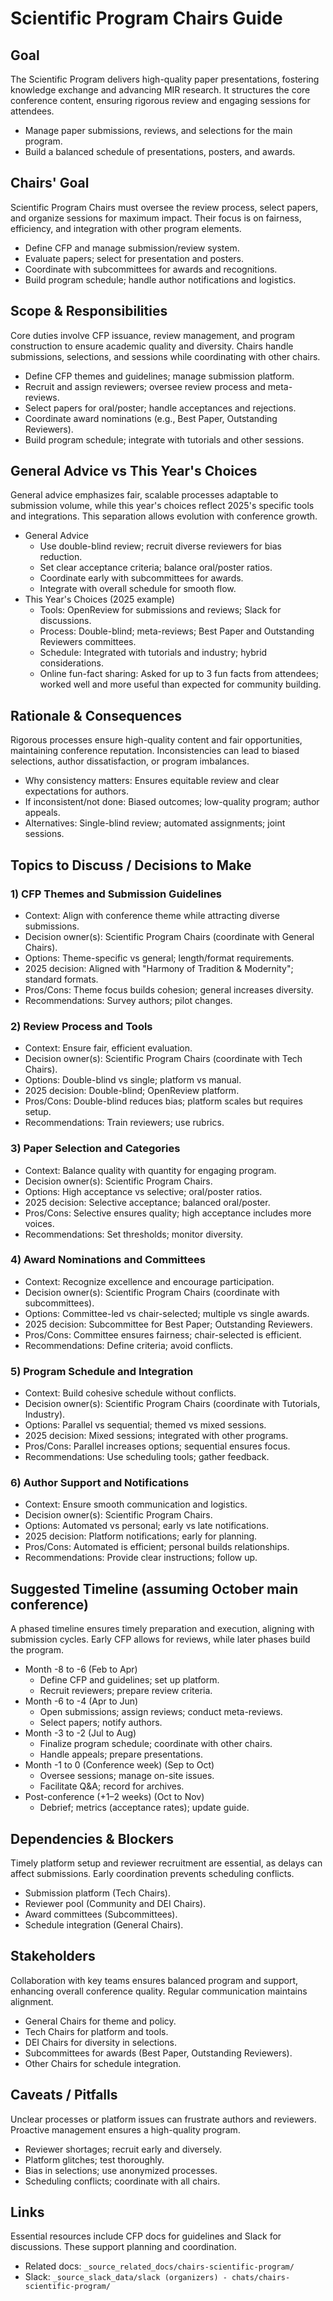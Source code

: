 # Scientific Program Chairs Guide

## Goal
The Scientific Program delivers high-quality paper presentations, fostering knowledge exchange and advancing MIR research. It structures the core conference content, ensuring rigorous review and engaging sessions for attendees.

- Manage paper submissions, reviews, and selections for the main program.
- Build a balanced schedule of presentations, posters, and awards.

## Chairs' Goal
Scientific Program Chairs must oversee the review process, select papers, and organize sessions for maximum impact. Their focus is on fairness, efficiency, and integration with other program elements.

- Define CFP and manage submission/review system.
- Evaluate papers; select for presentation and posters.
- Coordinate with subcommittees for awards and recognitions.
- Build program schedule; handle author notifications and logistics.

## Scope & Responsibilities
Core duties involve CFP issuance, review management, and program construction to ensure academic quality and diversity. Chairs handle submissions, selections, and sessions while coordinating with other chairs.

- Define CFP themes and guidelines; manage submission platform.
- Recruit and assign reviewers; oversee review process and meta-reviews.
- Select papers for oral/poster; handle acceptances and rejections.
- Coordinate award nominations (e.g., Best Paper, Outstanding Reviewers).
- Build program schedule; integrate with tutorials and other sessions.

## General Advice vs This Year's Choices
General advice emphasizes fair, scalable processes adaptable to submission volume, while this year's choices reflect 2025's specific tools and integrations. This separation allows evolution with conference growth.

- General Advice
  - Use double-blind review; recruit diverse reviewers for bias reduction.
  - Set clear acceptance criteria; balance oral/poster ratios.
  - Coordinate early with subcommittees for awards.
  - Integrate with overall schedule for smooth flow.
- This Year's Choices (2025 example)
  - Tools: OpenReview for submissions and reviews; Slack for discussions.
  - Process: Double-blind; meta-reviews; Best Paper and Outstanding Reviewers committees.
  - Schedule: Integrated with tutorials and industry; hybrid considerations.
  - Online fun-fact sharing: Asked for up to 3 fun facts from attendees; worked well and more useful than expected for community building.

## Rationale & Consequences
Rigorous processes ensure high-quality content and fair opportunities, maintaining conference reputation. Inconsistencies can lead to biased selections, author dissatisfaction, or program imbalances.

- Why consistency matters: Ensures equitable review and clear expectations for authors.
- If inconsistent/not done: Biased outcomes; low-quality program; author appeals.
- Alternatives: Single-blind review; automated assignments; joint sessions.

## Topics to Discuss / Decisions to Make

### 1) CFP Themes and Submission Guidelines
- Context: Align with conference theme while attracting diverse submissions.
- Decision owner(s): Scientific Program Chairs (coordinate with General Chairs).
- Options: Theme-specific vs general; length/format requirements.
- 2025 decision: Aligned with "Harmony of Tradition & Modernity"; standard formats.
- Pros/Cons: Theme focus builds cohesion; general increases diversity.
- Recommendations: Survey authors; pilot changes.

### 2) Review Process and Tools
- Context: Ensure fair, efficient evaluation.
- Decision owner(s): Scientific Program Chairs (coordinate with Tech Chairs).
- Options: Double-blind vs single; platform vs manual.
- 2025 decision: Double-blind; OpenReview platform.
- Pros/Cons: Double-blind reduces bias; platform scales but requires setup.
- Recommendations: Train reviewers; use rubrics.

### 3) Paper Selection and Categories
- Context: Balance quality with quantity for engaging program.
- Decision owner(s): Scientific Program Chairs.
- Options: High acceptance vs selective; oral/poster ratios.
- 2025 decision: Selective acceptance; balanced oral/poster.
- Pros/Cons: Selective ensures quality; high acceptance includes more voices.
- Recommendations: Set thresholds; monitor diversity.

### 4) Award Nominations and Committees
- Context: Recognize excellence and encourage participation.
- Decision owner(s): Scientific Program Chairs (coordinate with subcommittees).
- Options: Committee-led vs chair-selected; multiple vs single awards.
- 2025 decision: Subcommittee for Best Paper; Outstanding Reviewers.
- Pros/Cons: Committee ensures fairness; chair-selected is efficient.
- Recommendations: Define criteria; avoid conflicts.

### 5) Program Schedule and Integration
- Context: Build cohesive schedule without conflicts.
- Decision owner(s): Scientific Program Chairs (coordinate with Tutorials, Industry).
- Options: Parallel vs sequential; themed vs mixed sessions.
- 2025 decision: Mixed sessions; integrated with other programs.
- Pros/Cons: Parallel increases options; sequential ensures focus.
- Recommendations: Use scheduling tools; gather feedback.

### 6) Author Support and Notifications
- Context: Ensure smooth communication and logistics.
- Decision owner(s): Scientific Program Chairs.
- Options: Automated vs personal; early vs late notifications.
- 2025 decision: Platform notifications; early for planning.
- Pros/Cons: Automated is efficient; personal builds relationships.
- Recommendations: Provide clear instructions; follow up.

## Suggested Timeline (assuming October main conference)
A phased timeline ensures timely preparation and execution, aligning with submission cycles. Early CFP allows for reviews, while later phases build the program.

- Month -8 to -6 (Feb to Apr)
  - Define CFP and guidelines; set up platform.
  - Recruit reviewers; prepare review criteria.
- Month -6 to -4 (Apr to Jun)
  - Open submissions; assign reviews; conduct meta-reviews.
  - Select papers; notify authors.
- Month -3 to -2 (Jul to Aug)
  - Finalize program schedule; coordinate with other chairs.
  - Handle appeals; prepare presentations.
- Month -1 to 0 (Conference week) (Sep to Oct)
  - Oversee sessions; manage on-site issues.
  - Facilitate Q&A; record for archives.
- Post-conference (+1–2 weeks) (Oct to Nov)
  - Debrief; metrics (acceptance rates); update guide.

## Dependencies & Blockers
Timely platform setup and reviewer recruitment are essential, as delays can affect submissions. Early coordination prevents scheduling conflicts.

- Submission platform (Tech Chairs).
- Reviewer pool (Community and DEI Chairs).
- Award committees (Subcommittees).
- Schedule integration (General Chairs).

## Stakeholders
Collaboration with key teams ensures balanced program and support, enhancing overall conference quality. Regular communication maintains alignment.

- General Chairs for theme and policy.
- Tech Chairs for platform and tools.
- DEI Chairs for diversity in selections.
- Subcommittees for awards (Best Paper, Outstanding Reviewers).
- Other Chairs for schedule integration.

## Caveats / Pitfalls
Unclear processes or platform issues can frustrate authors and reviewers. Proactive management ensures a high-quality program.

- Reviewer shortages; recruit early and diversely.
- Platform glitches; test thoroughly.
- Bias in selections; use anonymized processes.
- Scheduling conflicts; coordinate with all chairs.

## Links
Essential resources include CFP docs for guidelines and Slack for discussions. These support planning and coordination.

- Related docs: `_source_related_docs/chairs-scientific-program/`
- Slack: `_source_slack_data/slack (organizers) - chats/chairs-scientific-program/`

